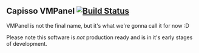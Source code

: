 ## Capisso VMPanel [![Build Status](https://travis-ci.org/Capisso/VMPanel.png?branch=master)](https://travis-ci.org/Capisso/VMPanel)
VMPanel is not the final name, but it's what we're gonna call it for now :D

Please note this software is _not_ production ready and is in it's early stages of development.
